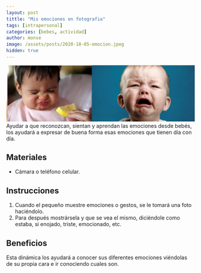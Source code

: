 ```yaml
---
layout: post
tittle: "Mis emociones en fotografia"
tags: [intrapersonal]
categories: [bebes, actividad] 
author: monse
image: /assets/posts/2020-10-05-emocion.jpeg
hidden: true
---
```

![Actividad de emociones](/assets/posts/2020-10-05-emocion.jpeg)<br/> 
Ayudar a que reconozcan, sientan y aprendan las emociones desde bebés, los ayudará a expresar de buena forma esas emociones que tienen día con día.

## Materiales 
- Cámara o teléfono celular.

## Instrucciones 
1. Cuando el pequeño muestre emociones o gestos, se le tomará una foto haciéndolo.
2. Para después mostrársela y que se vea el mismo, diciéndole como estaba, si enojado, triste, emocionado, etc. 

## Beneficios 
Esta dinámica los ayudará a conocer sus diferentes emociones viéndolas de su propia cara e ir conociendo cuales son. 

